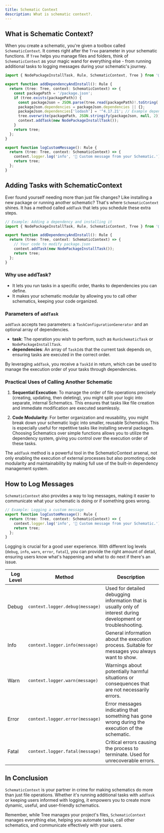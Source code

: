 ```yaml
---
title: Schematic Context
description: What is schematic context?.
---
```


## What is Schematic Context?

When you create a schematic, you're given a toolbox called `SchematicContext`. It comes right after the `Tree` parameter in your schematic functions. If `Tree` helps you manage files and folders, think of `SchematicContext` as your magic wand for everything else - from running additional tasks to logging messages during your schematic's journey.

```typescript title="Adding Tasks"
import { NodePackageInstallTask, Rule, SchematicContext, Tree } from '@angular-devkit/schematics';

export function addDependencyAndInstall(): Rule {
  return (tree: Tree, context: SchematicContext) => {
    const packagePath = '/package.json';
    if (tree.exists(packagePath)) {
      const packageJson = JSON.parse(tree.read(packagePath)!.toString('utf-8'));
      packageJson.dependencies = packageJson.dependencies || {};
      packageJson.dependencies['lodash'] = '^4.17.21'; // Example dependency
      tree.overwrite(packagePath, JSON.stringify(packageJson, null, 2));
      context.addTask(new NodePackageInstallTask());
    }
    return tree;
  };
}

```

```typescript title="Logging"
export function logCustomMessage(): Rule {
  return (tree: Tree, context: SchematicContext) => {
    context.logger.log('info', '🔔 Custom message from your Schematic.');
    return tree;
  };
}
```

## Adding Tasks with SchematicContext

Ever found yourself needing more than just file changes? Like installing a new package or running another schematic? That's where `SchematicContext` shines. It has a method called `addTask` that lets you schedule these extra steps.

```typescript
// Example: Adding a dependency and installing it
import { NodePackageInstallTask, Rule, SchematicContext, Tree } from '@angular-devkit/schematics';

export function addDependencyAndInstall(): Rule {
  return (tree: Tree, context: SchematicContext) => {
    // Your code to modify package.json
    context.addTask(new NodePackageInstallTask());
    return tree;
  };
}
```

### Why use addTask?

- It lets you run tasks in a specific order, thanks to dependencies you can define.
- It makes your schematic modular by allowing you to call other schematics, keeping your code organized.

### Parameters of `addTask`

`addTask` accepts two parameters: a `TaskConfigurationGenerator` and an optional array of dependencies.

- **task**: The operation you wish to perform, such as `RunSchematicTask` or `NodePackageInstallTask`.
- **dependencies**: An array of `TaskId`s that the current task depends on, ensuring tasks are executed in the correct order.

By leveraging `addTask`, you receive a `TaskId` in return, which can be used to manage the execution order of your tasks through dependencies.

### Practical Uses of Calling Another Schematic

1. **Sequential Execution**: To manage the order of file operations precisely (creating, updating, then deleting), you might split your logic into separate, internal Schematics. This ensures that tasks like file creation and immediate modification are executed seamlessly.

2. **Code Modularity**: For better organization and reusability, you might break down your schematic logic into smaller, reusable Schematics. This is especially useful for repetitive tasks like installing several packages. Choosing Schematics over simple functions allows you to utilize the dependency system, giving you control over the execution order of these tasks.

The `addTask` method is a powerful tool in the SchematicContext arsenal, not only enabling the execution of external processes but also promoting code modularity and maintainability by making full use of the built-in dependency management system.

## How to Log Messages

`SchematicContext` also provides a way to log messages, making it easier to communicate what your schematic is doing or if something goes wrong.

```typescript
// Example: Logging a custom message
export function logCustomMessage(): Rule {
  return (tree: Tree, context: SchematicContext) => {
    context.logger.log('info', '🔔 Custom message from your Schematic.');
    return tree;
  };
}
```
Logging is crucial for a good user experience. With different log levels (`debug`, `info`, `warn`, `error`, `fatal`), you can provide the right amount of detail, ensuring users know what's happening and what to do next if there's an issue.

| Log Level | Method                          | Description                                                                                                     |
| --------- | ------------------------------- | --------------------------------------------------------------------------------------------------------------- |
| Debug     | `context.logger.debug(message)` | Used for detailed debugging information that is usually only of interest during development or troubleshooting. |
| Info      | `context.logger.info(message)`  | General information about the execution process. Suitable for messages you always want to show.                 |
| Warn      | `context.logger.warn(message)`  | Warnings about potentially harmful situations or consequences that are not necessarily errors.                  |
| Error     | `context.logger.error(message)` | Error messages indicating that something has gone wrong during the execution of the schematic.                  |
| Fatal     | `context.logger.fatal(message)` | Critical errors causing the process to terminate. Used for unrecoverable errors.                                |


## In Conclusion

`SchematicContext` is your partner in crime for making schematics do more than just file operations. Whether it's running additional tasks with `addTask` or keeping users informed with logging, it empowers you to create more dynamic, useful, and user-friendly schematics.

Remember, while Tree manages your project's files, `SchematicContext` manages everything else, helping you automate tasks, call other schematics, and communicate effectively with your users.